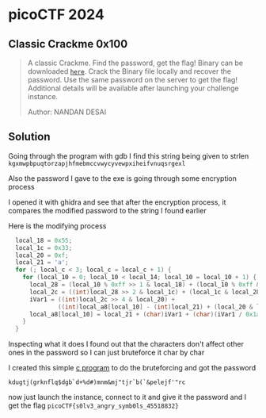 # picoCTF 2024

## Classic Crackme 0x100

> A classic Crackme. Find the password, get the flag!
Binary can be downloaded [`here`](crackme100).
Crack the Binary file locally and recover the password. Use the same password on the server to get the flag!
Additional details will be available after launching your challenge instance.
>
>   Author: NANDAN DESAI


## Solution

Going through the program with gdb I find this string being given to strlen
`kgxmwpbpuqtorzapjhfmebmccvwycyvewpxiheifvnuqsrgexl`

Also the password I gave to the exe is going through some encryption process

I opened it with ghidra and see that after the encryption process, it compares the modified password to the string I found earlier

Here is the modifying process 

```c
  local_18 = 0x55;
  local_1c = 0x33;
  local_20 = 0xf;
  local_21 = 'a';
  for (; local_c < 3; local_c = local_c + 1) {
    for (local_10 = 0; local_10 < local_14; local_10 = local_10 + 1) {
      local_28 = (local_10 % 0xff >> 1 & local_18) + (local_10 % 0xff & local_18);
      local_2c = ((int)local_28 >> 2 & local_1c) + (local_1c & local_28);
      iVar1 = ((int)local_2c >> 4 & local_20) +
              ((int)local_a8[local_10] - (int)local_21) + (local_20 & local_2c);
      local_a8[local_10] = local_21 + (char)iVar1 + (char)(iVar1 / 0x1a) * -0x1a;
    }
  }
  ```

Inspecting what it does I found out that the characters don't affect other ones in the password so I can just bruteforce it char by char

I created this simple [c program](a.c) to do the bruteforcing and got the password
```
kdugtj(grknflq$dgb`d+%d#)mnm&mj"tjr`b(`&pelejf'"rc
```

now just launch the instance, connect to it and give it the password and I get the flag `picoCTF{s0lv3_angry_symb0ls_45518832}`